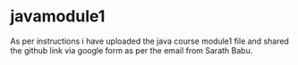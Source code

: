 # javamodule1
As per instructions i have uploaded  the java course module1 file and shared the github link via google form as per the email from Sarath Babu.

             
